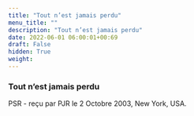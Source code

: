 ```yaml
---
title: "Tout n’est jamais perdu"
menu_title: ""
description: "Tout n’est jamais perdu"
date: 2022-06-01 06:00:01+00:69
draft: False
hidden: True
weight:
---
```

### Tout n’est jamais perdu

PSR - reçu par PJR le 2 Octobre 2003, New York, USA.



